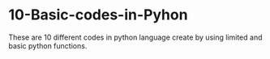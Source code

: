 # 10-Basic-codes-in-Pyhon
These are 10 different codes in python language create by using limited and basic python functions.
